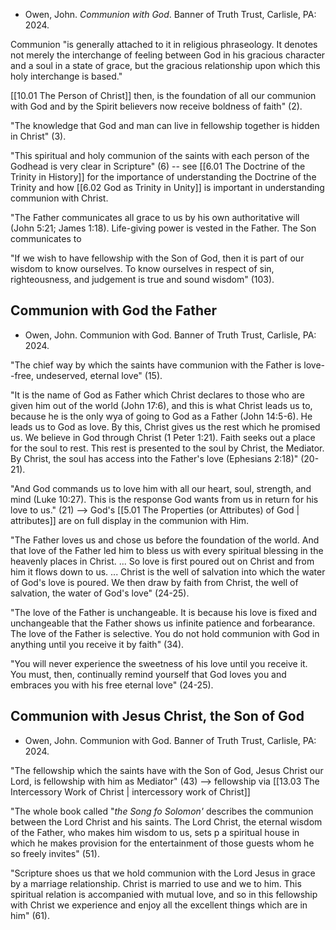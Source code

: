 - Owen, John. *Communion with God*. Banner of Truth Trust, Carlisle, PA: 2024.

Communion "is generally attached to it in religious phraseology. It denotes not merely the interchange of feeling between God in his gracious character and a soul in a state of grace, but the gracious relationship upon which this holy interchange is based." 

[[10.01 The Person of Christ]] then, is the foundation of all our communion with God and by the Spirit believers now receive boldness of faith" (2).

"The knowledge that God and man can live in fellowship together is hidden in Christ" (3).

"This spiritual and holy communion of the saints with each person of the Godhead is very clear in Scripture" (6) -- see [[6.01 The Doctrine of the Trinity in History]] for the importance of understanding the Doctrine of the Trinity and how [[6.02 God as Trinity in Unity]] is important in understanding communion with Christ. 

"The Father communicates all grace to us by his own authoritative will (John 5:21; James 1:18). Life-giving power is vested in the Father. The Son communicates to

"If we wish to have fellowship with the Son of God, then it is part of our wisdom to know ourselves. To know ourselves in respect of sin, righteousness, and judgement is true and sound wisdom" (103).

## Communion with God the Father

- Owen, John. Communion with God. Banner of Truth Trust, Carlisle, PA: 2024.

"The chief way by which the saints have communion with the Father is love--free, undeserved, eternal love" (15).

"It is the name of God as Father which Christ declares to those who are given him out of the world (John 17:6), and this is what Christ leads us to, because he is the only wya of going to God as a Father (John 14:5-6). He leads us to God as love. By this, Christ gives us the rest which he promised us. We believe in God through Christ (1 Peter 1:21). Faith seeks out a place for the soul to rest. This rest is presented to the soul by Christ, the Mediator. By Christ, the soul has access into the Father's love (Ephesians 2:18)" (20-21).

"And God commands us to love him with all our heart, soul, strength, and mind (Luke 10:27). This is the response God wants from us in return for his love to us." (21) --> God's [[5.01 The Properties (or Attributes) of God | attributes]] are on full display in the communion with Him. 

"The Father loves us and chose us before the foundation of the world. And that love of the Father led him to bless us with every spiritual blessing in the heavenly places in Christ. ... So love is first poured out on Christ and from him it flows down to us. ... Christ is the well of salvation into which the water of God's love is poured. We then draw by faith from Christ, the well of salvation, the water of God's love" (24-25).

"The love of the Father is unchangeable. It is because his love is fixed and unchangeable that the Father shows us infinite patience and forbearance. The love of the Father is selective. You do not hold communion with God in anything until you receive it by faith" (34).

"You will never experience the sweetness of his love until you receive it. You must, then, continually remind yourself that God loves you and embraces you with his free eternal love" (24-25).

## Communion with Jesus Christ, the Son of God

- Owen, John. Communion with God. Banner of Truth Trust, Carlisle, PA: 2024.

"The fellowship which the saints have with the Son of God, Jesus Christ our Lord, is fellowship with him as Mediator" (43) --> fellowship via [[13.03 The Intercessory Work of Christ | intercessory work of Christ]]

"The whole book called "*the Song fo Solomon'* describes the communion between the Lord Christ and his saints. The Lord Christ, the eternal wisdom of the Father, who makes him wisdom to us, sets p a spiritual house in which he makes provision for the entertainment of those guests whom he so freely invites" (51).

"Scripture shoes us that we hold communion with the Lord Jesus in grace by a marriage relationship. Christ is married to use and we to him. This spiritual relation is accompanied with mutual love, and so in this fellowship with Christ we experience and enjoy all the excellent things which are in him" (61).
